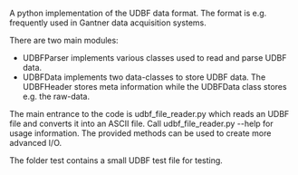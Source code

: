 A python implementation of the UDBF data format. The format is e.g. frequently used in Gantner data acquisition systems.

There are two main modules:
- UDBFParser implements various classes used to read and parse UDBF data.
- UDBFData implements two data-classes to store UDBF data. The UDBFHeader stores meta information while the UDBFData class stores e.g. the raw-data.

The main entrance to the code is udbf_file_reader.py which reads an UDBF file and converts it into an ASCII file. Call udbf_file_reader.py --help for usage information. The provided methods 
can be used to create more advanced I/O.

The folder test contains a small UDBF test file for testing.
